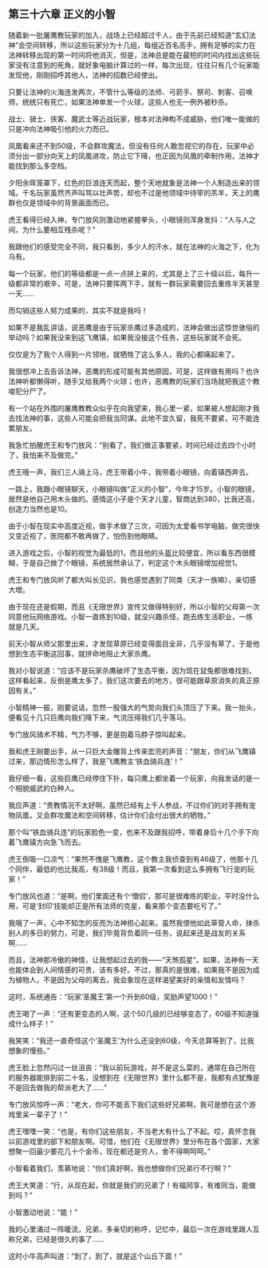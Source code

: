 ## 第三十六章 正义的小智


随着新一批屠鹰教玩家的加入，战场上已经超过千人，由于先前已经知道“玄幻法神”会空间转移，所以这些玩家分为十几组，每组近百名高手，拥有足够的实力在法神转移出现的第一时间将他消灭，但是，法神总是能在最短的时间内找出这些玩家没有注意到的死角，就好象电脑计算过的一样，每次出现，往往只有几个玩家能发现他，刚刚招呼其他人，法神的招数已经使出。

只要让法神的火海连发两次，不管什么等级的法师、弓箭手、祭司、刺客、召唤师，统统只有死亡，如果法神单发一个火球，这些人也无一例外被秒杀。

战士、骑士、侠客、魔武士等近战玩家，根本对法神构不成威胁，他们唯一能做的只是冲向法神吸引他的火力而已。

凤凰看来还不到50级，不会群攻魔法，但没有任何人敢忽视它的存在，玩家中必须分出一部分向天上的凤凰进攻，防止它下降，也正因为凤凰的牵制作用，法神才能找到那么多空档。

夕阳余晖笼罩下，红色的巨浪连天而起，整个天地就象是法神一个人制造出来的领域。千名玩家虽然齐声叫骂以壮声势，却也不过是他领域中待宰的羔羊，天上的鹰群也仅是领域中的背景画面而已。

虎王看得已经入神，专门放风则激动地紧握拳头，小眼镜则浑身发抖：“人与人之间，为什么要相互残杀呢？”

我跟他们的感受完全不同，我只看到，多少人的汗水，就在法神的火海之下，化为乌有。

每一个玩家，他们的等级都是一点一点拼上来的，尤其是上了三十级以后，每升一级都非常的艰辛，可是，法神只要挥两下手，就有一群玩家需要回去重练半天甚至一天……

而勾销这些人努力成果的，其实不就是我吗！

如果不是我乱讲话，说恶鹰是由于玩家杀鹰过多造成的，法神会做出这惊世骇俗的举动吗？如果我没来到这飞鹰镇，如果我没接这个任务，这些玩家就不会死。

仅仅是为了我个人得到一片领地，就牺牲了这么多人，我的心都痛起来了。

我很想冲上去告诉法神，恶鹰的形成可能有其他原因，可是，这样做有用吗？也许法神听都懒得听，随手又给我两个火球；也许，恶鹰教的玩家们当场就把我这个教唆犯分尸了。

有一个站在外围的屠鹰教教众似乎在向我望来，我心里一紧，如果被人想起刚才我去找法神的事，这些人可能会把我当同谋。此地不宜久留，我死不要紧，可不能连累朋友。

我急忙拍醒虎王和专门放风：“别看了，我们做正事要紧，时间已经过去四个小时了，我怕来不及做完。”

虎王哦一声，我们三人骑上马，虎王带着小牛，我带着小眼镜，向着镇西奔去。

一路上，我跟小眼镜聊天，小眼镜叫做“正义的小智”，今年才15岁。小智的眼镜，居然是他自己用木头做的。感情这小子是个天才儿童，智商达到380，比我还高，创造力当然也是10。

由于小智在现实中高度近视，做手术做了三次，可因为太爱看书学电脑，做完很快又变近视了，医院都不敢再做了，怕伤到他眼睛。

进入游戏之后，小智的视觉为最低的1，而且他的头盔比较便宜，所以看东西很模糊，于是自己做了个眼镜，系统居然承认了，判定这个木头眼镜增加视觉1。

虎王和专门放风听了都大叫长见识，我也感觉遇到了同类（天才一族嘛），亲切感大增。

由于现在还是假期，而且《无限世界》宣传又做得特别好，所以小智的父母第一次同意他玩网络游戏。小智一直练到10级，就没兴趣杀怪，跑去练生活职业，一练就是几天。

前天小智从师父那里出来，才发现草原已经变得面目全非，几乎没有草了，于是他想到生态平衡这回事，就拼命地阻止大家杀鹰。

我对小智说道：“应该不是玩家杀鹰破坏了生态平衡，因为现在鼠兔都很难找到，这样看起来，反倒是鹰太多了，我们这次要去的地方，很可能跟草原消失的真正原因有关。”

小智精神一振，刚要说话，忽然一股强大的气势向我们头顶压了下来。我一抬头，便看见十几只巨鹰向我们降下来，气流压得我们几乎落马。

专门放风骑术不精，气力不够，更是抱着马脖子惊叫起来。

我和虎王刚要出手，从一只巨大金雕背上传来宏亮的声音：“朋友，你们从飞鹰镇过来，那边情形怎么样了，我是飞鹰教主‘铁血骑兵连’！”

我仔细一看，这些巨鹰已经停住下扑，每只鹰上都坐着一个玩家，向我发话的是一个相貌威武的白种人。

我应声道：“贵教情况不太好啊，虽然已经有上千人参战，不过你们的对手拥有宠物凤凰，又会群攻魔法和空间转移，估计你们会付出很大的牺牲。”

那个叫“铁血骑兵连”的玩家脸色一变，也来不及跟我招呼，带着身后十几个手下向着飞鹰镇方向急飞而去。

虎王倒吸一口凉气：“果然不愧是飞鹰教，这个教主我侦查到有46级了，他那十几个同伴，最低的也比我高，有38级！而且，我第一次看到这么多拥有飞行宠的玩家！”

专门放风也道：“是啊，他们里面还有个‘僧侣’，那可是很难练的职业，平时没什么用，可是‘封印’技能却正是所有法师的克星，看来那个变态要吃亏了。”

我哦了一声，心中不知怎的反而为法神担心起来。虽然我恨他如此草菅人命，抹杀别人的多日的努力，可是，我们毕竟背负着同一任务，说起来还是战友的关系啊……

而且，法神那冷傲的神情，让我想起过去的我——“天煞孤星”。如果，法神有一天也能体会到人间情感的可贵，该有多好。不过，那真的是很难，如果我不是因为成为植物人，不是因为父母的离去，我会象现在这样渴望美好的亲情和友情吗？

这时，系统通告：“玩家‘圣魔王’第一个升到60级，奖励声望1000！”

虎王喝了一声：“还有更变态的人啊，这个50几级的已经够变态了，60级不知道强成什么样子！”

我笑笑：“我还一直奇怪这个‘圣魔王’为什么还没到60级，今天总算等到了，比我想象的慢些。”

虎王脸上忽然闪过一丝沮丧：“我以前玩游戏，并不是这么菜的，通常在自己所在的服务器能排到前二十名，没想到在《无限世界》里什么都不是，我都有点犹豫是不是回去做我的帮派老大了……”

专门放风惊呼一声：“老大，你可不能丢下我们这些好兄弟啊，我可是想在这个游戏里呆一辈子了！”

虎王嘿嘿一笑：“也是，有你们这些朋友，不当老大有什么了不起。哎，真怀念我以前游戏里的部下和朋友啊。可惜，他们在《无限世界》里分布在各个国家，大家想聚一回最少要花几十个金币，现在都还是穷人，舍不得啊呵呵。”

小智看着我们，羡慕地说：“你们真好啊，我也想做你们兄弟行不行啊？”

虎王大笑道：“行，从现在起，你就是我们的兄弟了！有福同享，有难同当，能做到吗？”

小智激动地说：“能！”

我的心里涌过一阵暖流，兄弟，多亲切的称呼，记忆中，最后一次在游戏里跟人互称兄弟，已经是很久的事了……

这时小牛高声叫道：“到了，到了，就是这个山丘下面！”





